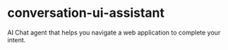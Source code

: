 # conversation-ui-assistant
AI Chat agent that helps you navigate a web application to complete your intent.

